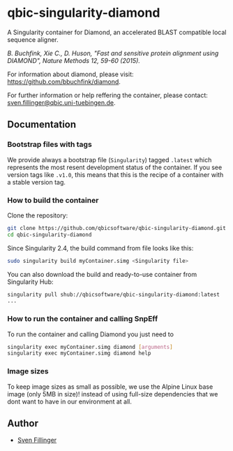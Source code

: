 # qbic-singularity-diamond
A Singularity container for Diamond, an accelerated BLAST compatible local sequence aligner. 
    
_B. Buchfink, Xie C., D. Huson, "Fast and sensitive protein alignment using DIAMOND", Nature Methods 12, 59-60 (2015)._

For information about diamond, please visit: https://github.com/bbuchfink/diamond.

For further information or help reffering the container, please contact: sven.fillinger@qbic.uni-tuebingen.de. 

## Documentation

### Bootstrap files with tags
We provide always a bootstrap file (`Singularity`) tagged `.latest` which represents the most resent development status of the container. If you see version tags like `.v1.0`, this means that this is the recipe of a container with a stable version tag.

### How to build the container

Clone the repository:

```bash
git clone https://github.com/qbicsoftware/qbic-singularity-diamond.git
cd qbic-singularity-diamond
```

Since Singularity 2.4, the build command from file looks like this:

```bash
sudo singularity build myContainer.simg <Singularity file>
```

You can also download the build and ready-to-use container from Singularity Hub:

```bash
singularity pull shub://qbicsoftware/qbic-singularity-diamond:latest
...
```

### How to run the container and calling SnpEff
To run the container and calling Diamond you just need to 

```bash
singularity exec myContainer.simg diamond [arguments]
singularity exec myContainer.simg diamond help
```

### Image sizes

To keep image sizes as small as possible, we use the Alpine Linux base image (only 5MB in size)! instead of using full-size dependencies that we dont want to have in our environment at all. 
 

## Author

* [Sven Fillinger](https://github.com/sven1103)
